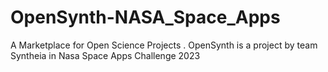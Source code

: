 # OpenSynth-NASA_Space_Apps
 A Marketplace for Open Science Projects . OpenSynth is  a project by team Syntheia in Nasa Space Apps Challenge 2023
